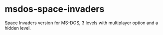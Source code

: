 msdos-space-invaders
====================

Space Invaders version for MS-DOS, 3 levels with multiplayer option and a hidden level.
